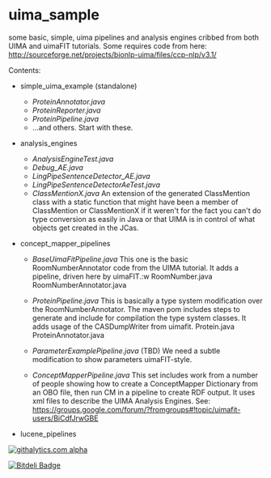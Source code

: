 uima_sample
===========

some basic, simple, uima pipelines and analysis engines cribbed from
both UIMA and uimaFIT tutorials. Some requires code from here:
http://sourceforge.net/projects/bionlp-uima/files/ccp-nlp/v3.1/

Contents:
* simple_uima_example (standalone)
	* *ProteinAnnotator.java*
	* *ProteinReporter.java*
	* *ProteinPipeline.java*
	* ...and others. Start with these.

* analysis_engines
	* *AnalysisEngineTest.java*
	* *Debug_AE.java*
	* *LingPipeSentenceDetector_AE.java*
	* *LingPipeSentenceDetectorAeTest.java*
	* *ClassMentionX.java* An extension of the generated ClassMention class with a static function that might have been a member of ClassMention or ClassMentionX if it weren't for the fact you can't do type conversion as easily in Java or that UIMA is in control of what objects get created in the JCas.
  
* concept_mapper_pipelines
	* *BaseUimaFitPipeline.java* This one is the basic RoomNumberAnnotator code from the UIMA tutorial.  It adds a pipeline, driven here by uimaFIT.:w RoomNumber.java RoomNumberAnnotator.java

	* *ProteinPipeline.java* This is basically a type system modification over the RoomNumberAnnotator.  The maven pom includes steps to generate and include for compilation the type system classes.  It adds usage of the CASDumpWriter from uimafit.  Protein.java ProteinAnnotator.java

	* *ParameterExamplePipeline.java* (TBD) We need a subtle modification to show parameters uimaFIT-style.

	* *ConceptMapperPipeline.java* This set includes work from a number of people showing how to create a ConceptMapper Dictionary from an OBO file, then run CM in a pipeline to create RDF output.  It uses xml files to describe the UIMA Analysis Engines.  See: https://groups.google.com/forum/?fromgroups#!topic/uimafit-users/BiCdfJrwGBE

* lucene_pipelines
 
[![githalytics.com alpha](https://cruel-carlota.pagodabox.com/51326b276ac97a08eefd1f7b010eea0e "githalytics.com")](http://githalytics.com/croeder/uima_sample)


[![Bitdeli Badge](https://d2weczhvl823v0.cloudfront.net/croeder/uima_sample/trend.png)](https://bitdeli.com/free "Bitdeli Badge")

